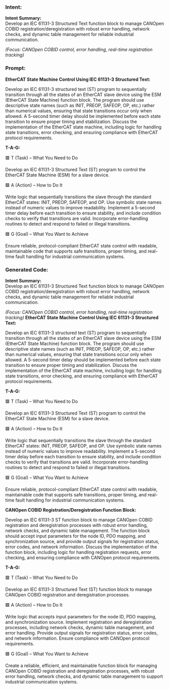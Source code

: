 ### Intent:
**Intent Summary:**  
Develop an IEC 61131-3 Structured Text function block to manage CANOpen COBID registration/deregistration with robust error handling, network checks, and dynamic table management for reliable industrial communication.  

*(Focus: CANOpen COBID control, error handling, real-time registration tracking)*

### Prompt:
**EtherCAT State Machine Control Using IEC 61131-3 Structured Text:**

Develop an IEC 61131-3 structured text (ST) program to sequentially transition through all the states of an EtherCAT slave device using the ESM (EtherCAT State Machine) function block. The program should use descriptive state names (such as INIT, PREOP, SAFEOP, OP, etc.) rather than numerical values, ensuring that state transitions occur only when allowed. A 5-second timer delay should be implemented before each state transition to ensure proper timing and stabilization. Discuss the implementation of the EtherCAT state machine, including logic for handling state transitions, error checking, and ensuring compliance with EtherCAT protocol requirements.

**T-A-G:**

🟥 T (Task) – What You Need to Do

Develop an IEC 61131-3 Structured Text (ST) program to control the EtherCAT State Machine (ESM) for a slave device.

🟩 A (Action) – How to Do It

Write logic that sequentially transitions the slave through the standard EtherCAT states: INIT, PREOP, SAFEOP, and OP. Use symbolic state names instead of numeric values to improve readability. Implement a 5-second timer delay before each transition to ensure stability, and include condition checks to verify that transitions are valid. Incorporate error-handling routines to detect and respond to failed or illegal transitions.

🟦 G (Goal) – What You Want to Achieve

Ensure reliable, protocol-compliant EtherCAT state control with readable, maintainable code that supports safe transitions, proper timing, and real-time fault handling for industrial communication systems.

### Generated Code:
**Intent Summary:**  
Develop an IEC 61131-3 Structured Text function block to manage CANOpen COBID registration/deregistration with robust error handling, network checks, and dynamic table management for reliable industrial communication.  

*(Focus: CANOpen COBID control, error handling, real-time registration tracking)*
**EtherCAT State Machine Control Using IEC 61131-3 Structured Text:**

Develop an IEC 61131-3 structured text (ST) program to sequentially transition through all the states of an EtherCAT slave device using the ESM (EtherCAT State Machine) function block. The program should use descriptive state names (such as INIT, PREOP, SAFEOP, OP, etc.) rather than numerical values, ensuring that state transitions occur only when allowed. A 5-second timer delay should be implemented before each state transition to ensure proper timing and stabilization. Discuss the implementation of the EtherCAT state machine, including logic for handling state transitions, error checking, and ensuring compliance with EtherCAT protocol requirements.

**T-A-G:**

🟥 T (Task) – What You Need to Do

Develop an IEC 61131-3 Structured Text (ST) program to control the EtherCAT State Machine (ESM) for a slave device.

🟩 A (Action) – How to Do It

Write logic that sequentially transitions the slave through the standard EtherCAT states: INIT, PREOP, SAFEOP, and OP. Use symbolic state names instead of numeric values to improve readability. Implement a 5-second timer delay before each transition to ensure stability, and include condition checks to verify that transitions are valid. Incorporate error-handling routines to detect and respond to failed or illegal transitions.

🟦 G (Goal) – What You Want to Achieve

Ensure reliable, protocol-compliant EtherCAT state control with readable, maintainable code that supports safe transitions, proper timing, and real-time fault handling for industrial communication systems.

**CANOpen COBID Registration/Deregistration Function Block:**

Develop an IEC 61131-3 ST function block to manage CANOpen COBID registration and deregistration processes with robust error handling, network checks, and dynamic table management. The function block should accept input parameters for the node ID, PDO mapping, and synchronization source, and provide output signals for registration status, error codes, and network information. Discuss the implementation of the function block, including logic for handling registration requests, error checking, and ensuring compliance with CANOpen protocol requirements.

**T-A-G:**

🟥 T (Task) – What You Need to Do

Develop an IEC 61131-3 Structured Text (ST) function block to manage CANOpen COBID registration and deregistration processes.

🟩 A (Action) – How to Do It

Write logic that accepts input parameters for the node ID, PDO mapping, and synchronization source. Implement registration and deregistration processes, including network checks, dynamic table management, and error handling. Provide output signals for registration status, error codes, and network information. Ensure compliance with CANOpen protocol requirements.

🟦 G (Goal) – What You Want to Achieve

Create a reliable, efficient, and maintainable function block for managing CANOpen COBID registration and deregistration processes, with robust error handling, network checks, and dynamic table management to support industrial communication systems.
